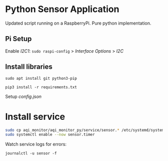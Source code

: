 # Python Sensor Application
Updated script running on a RaspberryPi. Pure python implementation.

## Pi Setup
Enable *I2C1*: `sudo raspi-config` > *Interface Options* > *I2C*

## Install libraries
```
sudo apt install git python3-pip
```

```
pip3 install -r requirements.txt
```

Setup *config.json*

# Install service
```bash
sudo cp aqi_monitor/aqi_monitor_py/service/sensor.* /etc/systemd/system
sudo systemctl enable --now sensor.timer
```

Watch service logs for errors:
```
journalctl -u sensor -f
```
